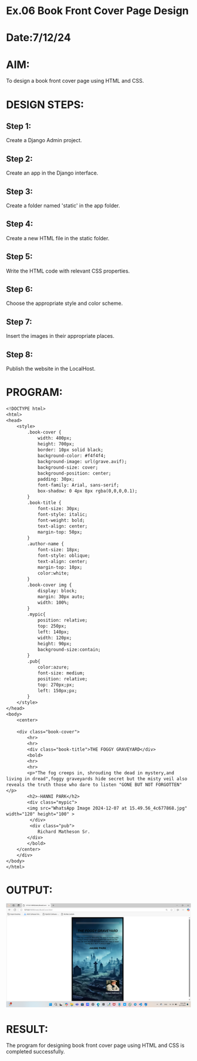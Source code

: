 # Ex.06 Book Front Cover Page Design
# Date:7/12/24
# AIM:
To design a book front cover page using HTML and CSS.

# DESIGN STEPS:
## Step 1:
Create a Django Admin project.

## Step 2:
Create an app in the Django interface.

## Step 3:
Create a folder named 'static' in the app folder.

## Step 4:
Create a new HTML file in the static folder.

## Step 5:
Write the HTML code with relevant CSS properties.

## Step 6:
Choose the appropriate style and color scheme.

## Step 7:
Insert the images in their appropriate places.

## Step 8:
Publish the website in the LocalHost.

# PROGRAM:
```
<!DOCTYPE html>
<html>
<head>
    <style>
        .book-cover {
            width: 400px;
            height: 700px;
            border: 10px solid black;
            background-color: #f4f4f4;
            background-image: url(grave.avif);
            background-size: cover;
            background-position: center;
            padding: 30px;
            font-family: Arial, sans-serif;
            box-shadow: 0 4px 8px rgba(0,0,0,0.1);
        }
        .book-title {
            font-size: 30px;
            font-style: italic;
            font-weight: bold;
            text-align: center;
            margin-top: 50px;
        }
        .author-name {
            font-size: 18px;
            font-style: oblique;
            text-align: center;
            margin-top: 10px;
            color:white;
        }
        .book-cover img {
            display: block;
            margin: 30px auto;
            width: 100%;
        }
        .mypic{
            position: relative;
            top: 250px;
            left: 140px;
            width: 120px;
            height: 90px;
            background-size:contain;
        }
        .pub{
            color:azure;
            font-size: medium;
            position: relative;
            top: 270px;px;
            left: 150px;px;
        }
    </style>
</head>
<body>
    <center>
     
    <div class="book-cover">
        <hr>
        <hr>
        <div class="book-title">THE FOGGY GRAVEYARD</div>
        <bold>
        <hr>
        <hr>
        <p>"The fog creeps in, shrouding the dead in mystery,and living in dread",foggy graveyards hide secret but the misty veil also reveals the truth those who dare to listen "GONE BUT NOT FORGOTTEN"</p> 
        <h2>-HANNI PARK</h2>
        <div class="mypic">
        <img src="WhatsApp Image 2024-12-07 at 15.49.56_4c677868.jpg" width="120" height="100" >
         </div>
         <div class="pub">
            Richard Matheson Sr.
        </div>
        </bold>
    </center>
    </div>
</body>
</html>
```
        
# OUTPUT:
![alt text](<Screenshot 2024-12-07 210151.png>)
# RESULT:
The program for designing book front cover page using HTML and CSS is completed successfully.
